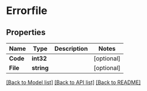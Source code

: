 # Errorfile

## Properties

Name | Type | Description | Notes
------------ | ------------- | ------------- | -------------
**Code** | **int32** |  | [optional] 
**File** | **string** |  | [optional] 

[[Back to Model list]](../README.md#documentation-for-models) [[Back to API list]](../README.md#documentation-for-api-endpoints) [[Back to README]](../README.md)


